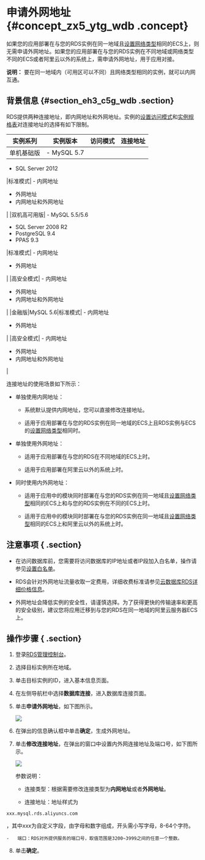# 申请外网地址 {#concept_zx5_ytg_wdb .concept}

如果您的应用部署在与您的RDS实例在同一地域且[设置网络类型](../cn.zh-CN/用户指南/网络管理/设置网络类型.md#)相同的ECS上，则无需申请外网地址。如果您的应用部署在与您的RDS实例在不同地域或网络类型不同的ECS或者阿里云以外的系统上，需申请外网地址，用于应用对接。

**说明：** 要在同一地域内（可用区可以不同）且网络类型相同的实例，就可以内网互通。

## 背景信息 {#section_eh3_c5g_wdb .section}

RDS提供两种连接地址，即内网地址和外网地址。实例的[设置访问模式](../cn.zh-CN/用户指南/网络管理/设置访问模式.md#)和[实例规格表](../cn.zh-CN/产品简介/实例规格/实例规格表.md#)对连接地址的选择有如下限制。

|实例系列|实例版本|访问模式|连接地址|
|----|----|----|----|
|单机基础版| -   MySQL 5.7
-   SQL Server 2012

 |标准模式| -   内网地址
-   外网地址
-   内网地址和外网地址

 |
|双机高可用版| -   MySQL 5.5/5.6
-   SQL Server 2008 R2
-   PostgreSQL 9.4
-   PPAS 9.3

 |标准模式| -   内网地址
-   外网地址

 |
|高安全模式| -   内网地址
-   外网地址
-   内网地址和外网地址

 |
|金融版|MySQL 5.6|标准模式| -   内网地址
-   外网地址

 |
|高安全模式| -   内网地址
-   外网地址
-   内网地址和外网地址

 |

连接地址的使用场景如下所示：

-   单独使用内网地址：

    -   系统默认提供内网地址，您可以直接修改连接地址。

    -   适用于应用部署在与您的RDS实例在同一地域的ECS上且RDS实例与ECS的[设置网络类型](../cn.zh-CN/用户指南/网络管理/设置网络类型.md#)相同时。

-   单独使用外网地址：

    -   适用于应用部署在与您的RDS在不同地域的ECS上时。

    -   适用于应用部署在阿里云以外的系统上时。

-   同时使用内外网地址：

    -   适用于应用中的模块同时部署在与您的RDS实例在同一地域且[设置网络类型](../cn.zh-CN/用户指南/网络管理/设置网络类型.md#)相同的ECS上和与您的RDS实例在不同的ECS上时。

    -   适用于应用中的模块同时部署在与您的RDS实例在同一地域且[设置网络类型](../cn.zh-CN/用户指南/网络管理/设置网络类型.md#)相同的ECS上和阿里云以外的系统上时。


## 注意事项 { .section}

-   在访问数据库前，您需要将访问数据库的IP地址或者IP段加入白名单，操作请参见[设置白名单](../cn.zh-CN/用户指南/安全管理/设置白名单.md#)。

-   RDS会针对外网地址流量收取一定费用，详细收费标准请参见[云数据库RDS详细价格信息](https://www.aliyun.com/price/product#/rds/detail)。

-   外网地址会降低实例的安全性，请谨慎选择。为了获得更快的传输速率和更高的安全级别，建议您将应用迁移到与您的RDS在同一地域的阿里云服务器ECS上。


## 操作步骤 { .section}

1.  登录[RDS管理控制台](https://rds.console.aliyun.com/)。
2.  选择目标实例所在地域。
3.  单击目标实例的ID，进入基本信息页面。
4.  在左侧导航栏中选择**数据库连接**，进入数据库连接页面。
5.  单击**申请外网地址**，如下图所示。

    ![](http://static-aliyun-doc.oss-cn-hangzhou.aliyuncs.com/assets/img/7861/2971_zh-CN.png)

6.  在弹出的信息确认框中单击**确定**，生成外网地址。
7.  单击**修改连接地址**，在弹出的窗口中设置内外网连接地址及端口号，如下图所示。

    ![](http://static-aliyun-doc.oss-cn-hangzhou.aliyuncs.com/assets/img/7861/2972_zh-CN.png)

    参数说明：

    -   连接类型：根据需要修改连接类型为**内网地址**或者**外网地址**。

    -   连接地址：地址样式为

```
xxx.mysql.rds.aliyuncs.com
```

，其中*xxx*为自定义字段，由字母和数字组成，开头需小写字母，8-64个字符。

    -   端口：RDS对外提供服务的端口号，取值范围是3200~3999之间的任意一个整数。

8.  单击**确定**。

